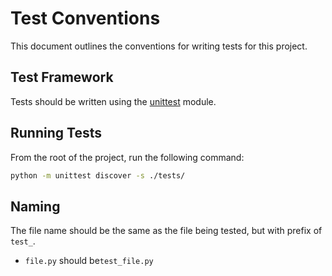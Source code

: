 # Test Conventions

This document outlines the conventions for writing tests for this project. 

## Test Framework

Tests should be written using the [unittest](https://docs.python.org/3/library/unittest.html) module.

## Running Tests

From the root of the project, run the following command:
```bash
python -m unittest discover -s ./tests/
```

## Naming
The file name should be the same as the file being tested, but with prefix of `test_`.
- `file.py` should be`test_file.py`